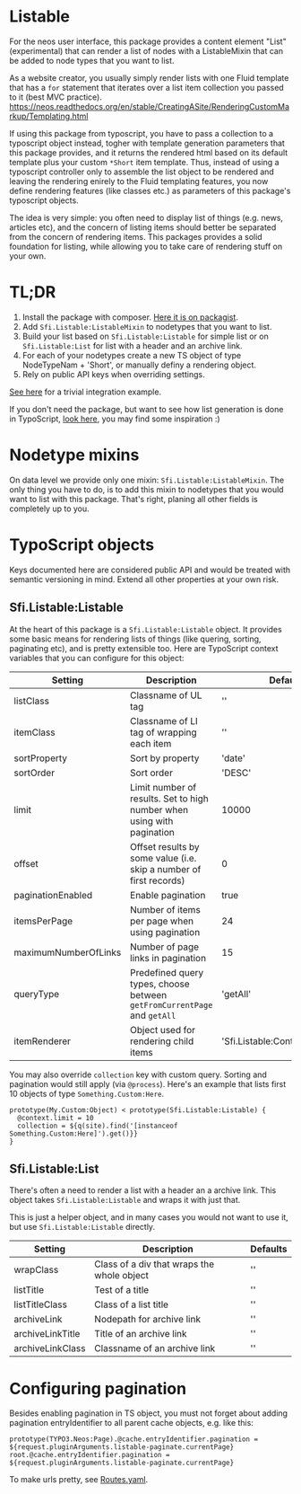 # Listable

For the neos user interface, this package provides a content element "List" (experimental) that can render a list of nodes with a ListableMixin that can be added to node types that you want to list.

As a website creator, you usually simply render lists with one Fluid template that has a ``for`` statement that iterates over a list item collection you passed to it (best MVC practice). https://neos.readthedocs.org/en/stable/CreatingASite/RenderingCustomMarkup/Templating.html

If using this package from typoscript, you have to pass a collection to a typoscript object instead, togher with template generation parameters that this package provides, and it returns the rendered html based on its default template plus your custom ``*Short`` item template. Thus, instead of using a typoscript controller only to assemble the list object to be rendered and leaving the rendering enirely to the Fluid templating features, you now define rendering features (like classes etc.) as parameters of this package's typoscript objects.


The idea is very simple: you often need to display list of things (e.g. news, articles etc), and the concern of listing items should better be separated from the concern of rendering items. This packages provides a solid foundation for listing, while allowing you to take care of rendering stuff on your own.

# TL;DR

1. Install the package with composer. [Here it is on packagist](https://packagist.org/packages/sfi/listable).
2. Add `Sfi.Listable:ListableMixin` to nodetypes that you want to list.
2. Build your list based on `Sfi.Listable:Listable` for simple list or on `Sfi.Listable:List` for list with a header and an archive link.
3. For each of your nodetypes create a new TS object of type NodeTypeNam + 'Short', or manually definy a rendering object.
4. Rely on public API keys when overriding settings.

[See here](https://github.com/sfi-ru/KateheoDistr/blob/master/Packages/Sites/Sfi.Kateheo/Resources/Private/TypoScript/NodeTypes/PageMain.ts2#L5) for a trivial integration example.

If you don't need the package, but want to see how list generation is done in TypoScript, [look here](https://github.com/sfi-ru/Sfi.Listable/blob/master/Resources/Private/TypoScript/Api.ts2), you may find some inspiration :)

# Nodetype mixins

On data level we provide only one mixin: `Sfi.Listable:ListableMixin`. The only thing you have to do, is to add this mixin to nodetypes that you would want to list with this package. That's right, planing all other fields is completely up to you.

# TypoScript objects

Keys documented here are considered public API and would be treated with semantic versioning in mind. Extend all other properties at your own risk.

## Sfi.Listable:Listable

At the heart of this package is a `Sfi.Listable:Listable` object. It provides some basic means for rendering lists of things (like quering, sorting, paginating etc), and is pretty extensible too. Here are TypoScript context variables that you can configure for this object:

| Setting | Description | Defaults |
|---------|-------------|----------|
| listClass | Classname of UL tag | '' |
| itemClass | Classname of LI tag of wrapping each item | '' |
| sortProperty | Sort by property | 'date' |
| sortOrder | Sort order | 'DESC' |
| limit | Limit number of results. Set to high number when using with pagination | 10000 |
| offset | Offset results by some value (i.e. skip a number of first records) | 0 |
| paginationEnabled | Enable pagination | true |
| itemsPerPage | Number of items per page when using pagination | 24 |
| maximumNumberOfLinks | Number of page links in pagination | 15 |
| queryType | Predefined query types, choose between `getFromCurrentPage` and `getAll` | 'getAll' |
| itemRenderer | Object used for rendering child items | 'Sfi.Listable:ContentCaseShort' |

You may also override `collection` key with custom query. Sorting and pagination would still apply (via `@process`). Here's an example that lists first 10 objects of type `Something.Custom:Here`.

```
prototype(My.Custom:Object) < prototype(Sfi.Listable:Listable) {
  @context.limit = 10
  collection = ${q(site).find('[instanceof Something.Custom:Here]').get()}}
}
```

## Sfi.Listable:List

There's often a need to render a list with a header an a archive link.
This object takes `Sfi.Listable:Listable` and wraps it with just that.

This is just a helper object, and in many cases you would not want to use it,
but use `Sfi.Listable:Listable` directly.

| Setting | Description | Defaults |
|---------|-------------|----------|
| wrapClass | Class of a div that wraps the whole object | '' |
| listTitle | Test of a title | '' |
| listTitleClass | Class of a list title | '' |
| archiveLink | Nodepath for archive link | '' |
| archiveLinkTitle | Title of an archive link | '' |
| archiveLinkClass | Classname of an archive link | '' |

# Configuring pagination

Besides enabling pagination in TS object, you must not forget about adding pagination entryIdentifier to all parent cache objects, e.g. like this:

```
prototype(TYPO3.Neos:Page).@cache.entryIdentifier.pagination = ${request.pluginArguments.listable-paginate.currentPage}
root.@cache.entryIdentifier.pagination = ${request.pluginArguments.listable-paginate.currentPage}
```

To make urls pretty, see [Routes.yaml](https://github.com/sfi-ru/Sfi.Listable/blob/master/Configuration/Routes.yaml).
